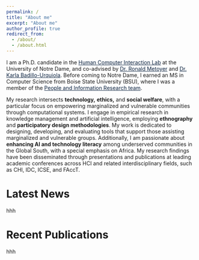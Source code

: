 ```yaml
---
permalink: /
title: "About me"
excerpt: "About me"
author_profile: true
redirect_from:
  - /about/
  - /about.html
---
```


I am a Ph.D. candidate in the <a href="https://hci.nd.edu/" style="color: #0C2340; text-decoration:underline" target="_blank">Human Computer Interaction Lab</a> at the University of Notre Dame, and co-advised by <a href="https://engineering.nd.edu/faculty/ronald-metoyer/" style="color: #0C2340; text-decoration:underline" target="_blank">Dr. Ronald Metoyer</a> and
<a href="https://engineering.nd.edu/faculty/karla-badillo-urquiola/" style="color: #0C2340; text-decoration:underline" target="_blank">Dr. Karla Badillo-Urquiola</a>. Before coming to Notre Dame, I earned an MS in Computer Science from Boise State University (BSU), where I was a member of the <a href="https://piret.info/" style="color: #0C2340; text-decoration:underline" target="_blank"> People and Information Research team</a>.

My research intersects **technology,** **ethics,** and **social welfare**, with a particular focus on empowering marginalized and vulnerable communities through computational systems. I engage in empirical research in knowledge management and artificial intelligence, employing **ethnography** and **participatory design methodologies**. My work is dedicated to designing, developing, and evaluating tools that support those assisting marginalized and vulnerable groups. Additionally, I am passionate about **enhancing AI and technology literacy** among underserved communities in the Global South, with a special emphasis on Africa. My research findings have been disseminated through presentations and publications at leading academic conferences across HCI and related interdisciplinary fields, such as CHI, IDC, ICSE, and FAccT.


Latest News
======
hhh

Recent Publications
======
hhh
